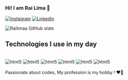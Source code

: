 

### Hi! I am Rai Lima 🤪

[![Instagram](https://img.shields.io/badge/Instagram-E4405F?style=for-the-badge&logo=instagram&logoColor=white
)](https://instagram.com/rr_llima)
[![Linkedin](https://img.shields.io/badge/LinkedIn-0077B5?style=for-the-badge&logo=linkedin&logoColor=white
)](https://www.linkedin.com/in/ra%C3%AD-ferreira-838bb81b4)


![Railimaa GitHub stats](https://github-readme-stats.vercel.app/api?username=Railimaa&show_icons=true&theme=dracula)


## Technologies I use in my day

<div style="display: inline_block"><br/> 
  <img align="center"  alt="html5" src="https://img.shields.io/badge/HTML5-E34F26?style=for-the-badge&logo=html5&logoColor=white"
" />
 <img align="center"  alt="html5" src="https://img.shields.io/badge/CSS3-1572B6?style=for-the-badge&logo=css3&logoColor=white"
 />
 <img align="center"  alt="html5" src="https://img.shields.io/badge/JavaScript-F7DF1E?style=for-the-badge&logo=javascript&logoColor=black" />
 <img align="center"  alt="html5" src="https://img.shields.io/badge/PHP-777BB4?style=for-the-badge&logo=php&logoColor=white"
" />
 <img align="center"  alt="html5" src="https://img.shields.io/badge/TypeScript-007ACC?style=for-the-badge&logo=typescript&logoColor=white"
" />
<img align="center"  alt="html5" src="https://img.shields.io/badge/React-20232A?style=for-the-badge&logo=react&logoColor=61DAFB"
" />
</div><br/> 
 Passionate about codes, My profession is my hobby !  ❤️‍🔥

